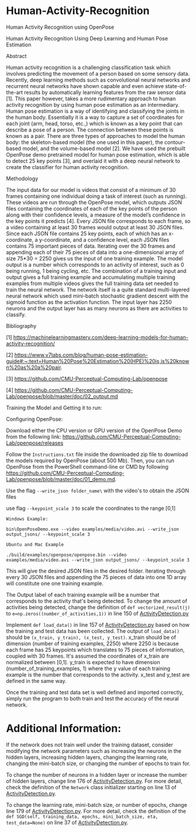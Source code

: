 # Human-Activity-Recognition
Human Activity Recognition using OpenPose

Human Activity Recognition Using Deep Learning and Human Pose Estimation

Abstract

Human activity recognition is a challenging classification task which involves predicting the movement of a person based on some sensory data. Recently, deep learning methods such as convolutional neural networks and recurrent neural networks have shown capable and even achieve state-of-the-art results by automatically learning features from the raw sensor data [1]. This paper however, takes a more rudimentary approach to human activity recognition by using human pose estimation as an intermediary. Human pose estimation is a way of identifying and classifying the joints in the human body. Essentially it is a way to capture a set of coordinates for each joint (arm, head, torso, etc.,) which is known as a key point that can describe a pose of a person. The connection between these points is known as a pair. There are three types of approaches to model the human body: the skeleton-based model (the one used in this paper), the contour-based model, and the volume-based model [2]. We have used the prebuilt OpenPose demo pretrained model for human pose estimation, which is able to detect 25 key points [3], and overlaid it with a deep neural network to create the classifier for human activity recognition.
 
Methodology

The input data for our model is videos that consist of a minimum of 30 frames containing one individual doing a task of interest (such as running). These videos are run through the OpenPose model, which outputs JSON files containing the coordinates of each of the key points of the person along with their confidence levels, a measure of the model’s confidence in the key points it predicts [4]. Every JSON file corresponds to each frame, so a video containing at least 30 frames would output at least 30 JSON files. Since each JSON file contains 25 key points, each of which has an x-coordinate, a y-coordinate, and a confidence level, each JSON files contains 75 important pieces of data. Iterating over the 30 frames and appending each of their 75 pieces of data into a one-dimensional array of size 75*30 = 2250 gives us the input of one training example. The model output is a number which corresponds to an activity of interest, such as 0 being running, 1 being cycling, etc. The combination of a training input and output gives a full training example and accumulating multiple training examples from multiple videos gives the full training data set needed to train the neural network. The network itself is a quite standard multi-layered neural network which used mini-batch stochastic gradient descent with the sigmoid function as the activation function. The input layer has 2250 neurons and the output layer has as many neurons as there are activities to classify. 

Bibliography

[1] https://machinelearningmastery.com/deep-learning-models-for-human-activity-recognition/

[2] https://www.v7labs.com/blog/human-pose-estimation-guide#:~:text=Human%20Pose%20Estimation%20(HPE)%20is,is%20known%20as%20a%20pair.

[3] https://github.com/CMU-Perceptual-Computing-Lab/openpose

[4] https://github.com/CMU-Perceptual-Computing-Lab/openpose/blob/master/doc/02_output.md

Training the Model and Getting it to run:

Configuring OpenPose:

Download either the CPU version or GPU version of the OpenPose Demo from the following link:
https://github.com/CMU-Perceptual-Computing-Lab/openpose/releases

Follow the `Instructions.txt` file inside the downloaded zip file to download the models required by OpenPose (about 500 Mb).
Then, you can run OpenPose from the PowerShell command-line or CMD by following https://github.com/CMU-Perceptual-Computing-Lab/openpose/blob/master/doc/01_demo.md.


Use the flag `--write_json folder_name\` with the video's to obtain the JSON files

use flag `--keypoint_scale 3` to scale the coordinates to the range [0,1]

```
Windows Example:

bin\OpenPoseDemo.exe --video examples/media/video.avi --write_json output_jsons/ --keypoint_scale 3
```

```
Ubuntu and Mac Example

./build/examples/openpose/openpose.bin --video examples/media/video.avi --write_json output_jsons/ --keypoint_scale 3
```

This will give the desired JSON files in the desired folder. Iterating through every 30 JSON files and appending the 75 pieces of data into one 1D array will constitute one one training example.

The Output label of each training example will be a number that corresponds to the activity that's being detected. To change the amount of activities being detected, change the definition of `def vectorized_result(j)` to `e=np.zeros((number_of_activities,1))` in line 150 of [ActivityDetection.py](ActivityDetection.py)

Implement `def load_data()` in line 157 of [ActivityDetection.py](ActivityDetection.py) based on how the training and test data has been collected. The output of `load_data()` should be `(x_train, y_train), (x_test, y_test)`. x_train should be of dimension (number of training examples, 2250) where 2250 is because each frame has 25 keypoints which translates to 75 pieces of information, coupled with 30 frames. It's assumed the coordinates of x_train are normalized between [0,1]. y_train is expected to have dimension (number_of_training_examples, 1) where the y value of each training example is the number that corresponds to the activity. x_test and y_test are defined in the same way. 

Once the training and test data set is well defined and imported correctly, simply run the program to both train and test the accuracy of the neural network.

# Additional Information:
If the network does not train well under the training dataset, consider modifying the network parameters such as increasing the neurons in the hidden layers, increasing hidden layers, changing the learning rate, changing the mini-batch size, or changing the number of epochs to train for.

To change the number of neurons in a hidden layer or increase the number of hidden layers, change line 176 of [ActivityDetection.py](ActivityDetection.py). For more detail, check the definition of the `Network` class initializer starting on line 13 of [ActivityDetection.py](ActivityDetection.py).

To change the learning rate, mini-batch size, or number of epochs, change line 179 of [ActivityDetection.py](ActivityDetection.py). For more detail, check the definition of the `def SGD(self, training_data, epochs, mini_batch_size, eta, test_data=None)` on line 37 of [ActivityDetection.py](ActivityDetection.py).
